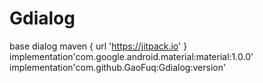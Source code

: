 # Gdialog
base dialog
maven { url 'https://jitpack.io' }
implementation'com.google.android.material:material:1.0.0'
implementation'com.github.GaoFuq:Gdialog:version'
